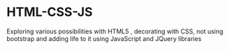 # HTML-CSS-JS
Exploring various possibilities with HTML5 , decorating with CSS, not using bootstrap and adding life to it using JavaScript and JQuery libraries

